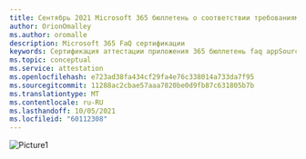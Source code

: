 ```yaml
---
title: Сентябрь 2021 Microsoft 365 бюллетень о соответствии требованиям к приложениям
author: OrionOmalley
ms.author: oromalle
description: Microsoft 365 FaQ сертификации
keywords: Сертификация аттестации приложения 365 бюллетень faq appSource
ms.topic: conceptual
ms.service: attestation
ms.openlocfilehash: e723ad38fa434cf29fa4e76c338014a733da7f95
ms.sourcegitcommit: 11288ac2cbae57aaa7820be0d9fb87c631805b7b
ms.translationtype: MT
ms.contentlocale: ru-RU
ms.lasthandoff: 10/05/2021
ms.locfileid: "60112308"
---
```

![Picture1](../media/NewsletterSept2021.jpg)
